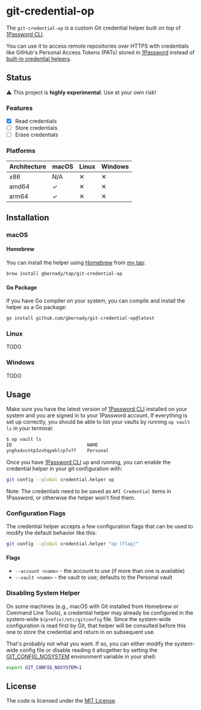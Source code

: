 # git-credential-op

The `git-credential-op` is a custom Git credential helper built on top of [1Password CLI](https://developer.1password.com/docs/cli/get-started/).

You can use it to access remote repositories over HTTPS with credentials like GitHub's Personal Access Tokens (PATs) stored in [1Password](https://1password.com) instead of [built-in credential helpers](https://git-scm.com/book/en/v2/Git-Tools-Credential-Storage).

## Status

⚠️ This project is **highly experimental**. Use at your own risk!

### Features

- [x] Read credentials
- [ ] Store credentials
- [ ] Erase credentials

### Platforms

| Architecture | macOS | Linux | Windows |
|--------------|-------|-------|---------|
| x86          | N/A   | ✕     | ✕       |
| amd64        | ✓     | ✕     | ✕       |
| arm64        | ✓     | ✕     | ✕       |

## Installation

### macOS

#### Homebrew

You can install the helper using [Homebrew](https://brew.sh) from [my tap](https://github.com/gbernady/homebrew-tap):

```sh
brew install gbernady/tap/git-credential-op
```

#### Go Package

If you have Go compiler on your system, you can compile and install the helper as a Go package:

```sh
go install github.com/gbernady/git-credential-op@latest
```

### Linux

TODO

### Windows

TODO

## Usage

Make sure you have the latest version of [1Password CLI](https://developer.1password.com/docs/cli/get-started/) installed on your system and you are signed in to your 1Password account. If everything is set up correctly, you should be able to list your vaults by running `op vault ls` in your terminal:

```sh
$ op vault ls
ID                            NAME
ynghx4vcntp3zvhqyehlcp7v7f    Personal
```

Once you have [1Password CLI](https://developer.1password.com/docs/cli/get-started/) up and running, you can enable the credential helper in your git configuration with:

```sh
git config --global credential.helper op
```

Note: The credentials need to be saved as `API Credential` items in 1Password, or otherwise the helper won't find them.

### Configuration Flags

The credential helper accepts a few configuration flags that can be used to modify the default behavior like this:

```sh
git config --global credential.helper "op [flag]"
```

#### Flags

- `--account <name>` - the account to use (if more than one is available)
- `--vault <name>` - the vault to use; defaults to the Personal vault

### Disabling System Helper

On some machines (e.g., macOS with Git installed from Homebrew or Command Line Tools), a credential helper may already be configured in the system-wide `$(prefix)/etc/gitconfig` file. Since the system-wide configuration is read first by Git, that helper will be consulted before this one to store the credential and return in on subsequent use.

That's probably not what you want. If so, you can either modify the system-wide config file or disable reading it altogether by setting the [GIT_CONFIG_NOSYSTEM](https://git-scm.com/docs/git-config#Documentation/git-config.txt-GITCONFIGNOSYSTEM) environment variable in your shell:

```sh
export GIT_CONFIG_NOSYSTEM=1
```

## License

The code is licensed under the [MIT License](./LICENSE).
